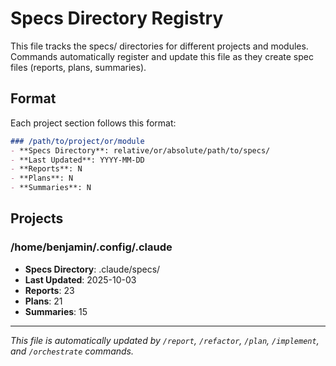 # Specs Directory Registry

This file tracks the specs/ directories for different projects and modules. Commands automatically register and update this file as they create spec files (reports, plans, summaries).

## Format

Each project section follows this format:

```markdown
### /path/to/project/or/module
- **Specs Directory**: relative/or/absolute/path/to/specs/
- **Last Updated**: YYYY-MM-DD
- **Reports**: N
- **Plans**: N
- **Summaries**: N
```

## Projects

### /home/benjamin/.config/.claude
- **Specs Directory**: .claude/specs/
- **Last Updated**: 2025-10-03
- **Reports**: 23
- **Plans**: 21
- **Summaries**: 15

---

*This file is automatically updated by `/report`, `/refactor`, `/plan`, `/implement`, and `/orchestrate` commands.*
